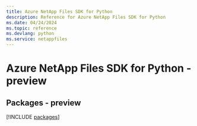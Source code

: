 ```yaml
---
title: Azure NetApp Files SDK for Python
description: Reference for Azure NetApp Files SDK for Python
ms.date: 04/24/2024
ms.topic: reference
ms.devlang: python
ms.service: netappfiles
---
```

# Azure NetApp Files SDK for Python - preview
## Packages - preview
[!INCLUDE [packages](netapp-files-index.md)]